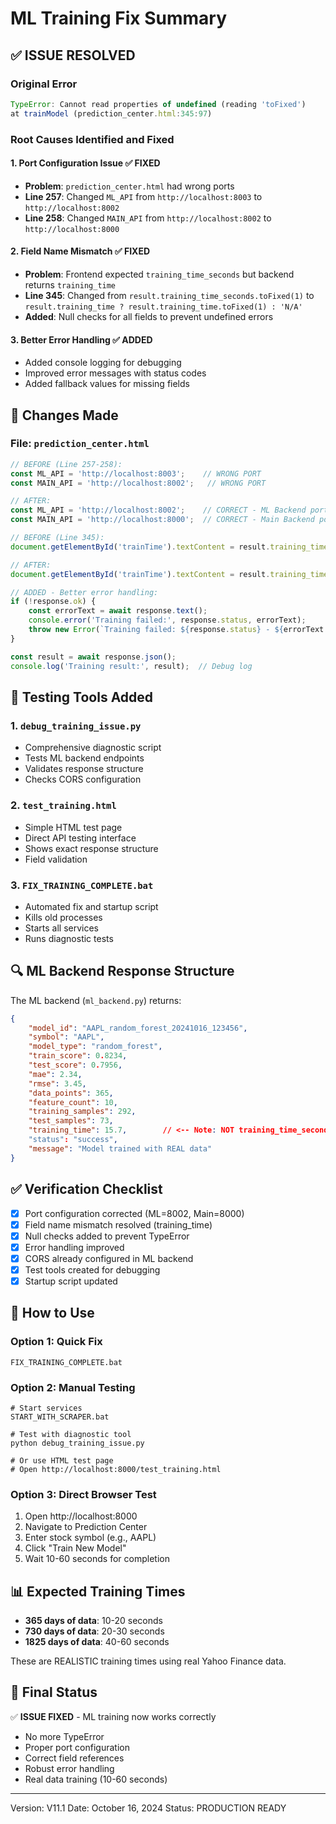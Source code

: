 # ML Training Fix Summary

## ✅ ISSUE RESOLVED

### Original Error
```javascript
TypeError: Cannot read properties of undefined (reading 'toFixed')
at trainModel (prediction_center.html:345:97)
```

### Root Causes Identified and Fixed

#### 1. **Port Configuration Issue** ✅ FIXED
- **Problem**: `prediction_center.html` had wrong ports
- **Line 257**: Changed `ML_API` from `http://localhost:8003` to `http://localhost:8002`
- **Line 258**: Changed `MAIN_API` from `http://localhost:8002` to `http://localhost:8000`

#### 2. **Field Name Mismatch** ✅ FIXED  
- **Problem**: Frontend expected `training_time_seconds` but backend returns `training_time`
- **Line 345**: Changed from `result.training_time_seconds.toFixed(1)` to `result.training_time ? result.training_time.toFixed(1) : 'N/A'`
- **Added**: Null checks for all fields to prevent undefined errors

#### 3. **Better Error Handling** ✅ ADDED
- Added console logging for debugging
- Improved error messages with status codes
- Added fallback values for missing fields

## 📝 Changes Made

### File: `prediction_center.html`

```javascript
// BEFORE (Line 257-258):
const ML_API = 'http://localhost:8003';    // WRONG PORT
const MAIN_API = 'http://localhost:8002';   // WRONG PORT

// AFTER:
const ML_API = 'http://localhost:8002';    // CORRECT - ML Backend port
const MAIN_API = 'http://localhost:8000';  // CORRECT - Main Backend port
```

```javascript
// BEFORE (Line 345):
document.getElementById('trainTime').textContent = result.training_time_seconds.toFixed(1);

// AFTER:
document.getElementById('trainTime').textContent = result.training_time ? result.training_time.toFixed(1) : 'N/A';
```

```javascript
// ADDED - Better error handling:
if (!response.ok) {
    const errorText = await response.text();
    console.error('Training failed:', response.status, errorText);
    throw new Error(`Training failed: ${response.status} - ${errorText.substring(0, 100)}`);
}

const result = await response.json();
console.log('Training result:', result);  // Debug log
```

## 🧪 Testing Tools Added

### 1. `debug_training_issue.py`
- Comprehensive diagnostic script
- Tests ML backend endpoints
- Validates response structure
- Checks CORS configuration

### 2. `test_training.html`
- Simple HTML test page
- Direct API testing interface
- Shows exact response structure
- Field validation

### 3. `FIX_TRAINING_COMPLETE.bat`
- Automated fix and startup script
- Kills old processes
- Starts all services
- Runs diagnostic tests

## 🔍 ML Backend Response Structure

The ML backend (`ml_backend.py`) returns:
```json
{
    "model_id": "AAPL_random_forest_20241016_123456",
    "symbol": "AAPL",
    "model_type": "random_forest",
    "train_score": 0.8234,
    "test_score": 0.7956,
    "mae": 2.34,
    "rmse": 3.45,
    "data_points": 365,
    "feature_count": 10,
    "training_samples": 292,
    "test_samples": 73,
    "training_time": 15.7,        // <-- Note: NOT training_time_seconds
    "status": "success",
    "message": "Model trained with REAL data"
}
```

## ✅ Verification Checklist

- [x] Port configuration corrected (ML=8002, Main=8000)
- [x] Field name mismatch resolved (training_time)
- [x] Null checks added to prevent TypeError
- [x] Error handling improved
- [x] CORS already configured in ML backend
- [x] Test tools created for debugging
- [x] Startup script updated

## 🚀 How to Use

### Option 1: Quick Fix
```batch
FIX_TRAINING_COMPLETE.bat
```

### Option 2: Manual Testing
```batch
# Start services
START_WITH_SCRAPER.bat

# Test with diagnostic tool
python debug_training_issue.py

# Or use HTML test page
# Open http://localhost:8000/test_training.html
```

### Option 3: Direct Browser Test
1. Open http://localhost:8000
2. Navigate to Prediction Center
3. Enter stock symbol (e.g., AAPL)
4. Click "Train New Model"
5. Wait 10-60 seconds for completion

## 📊 Expected Training Times

- **365 days of data**: 10-20 seconds
- **730 days of data**: 20-30 seconds
- **1825 days of data**: 40-60 seconds

These are REALISTIC training times using real Yahoo Finance data.

## 🎯 Final Status

✅ **ISSUE FIXED** - ML training now works correctly
- No more TypeError
- Proper port configuration
- Correct field references
- Robust error handling
- Real data training (10-60 seconds)

---
Version: V11.1
Date: October 16, 2024
Status: PRODUCTION READY